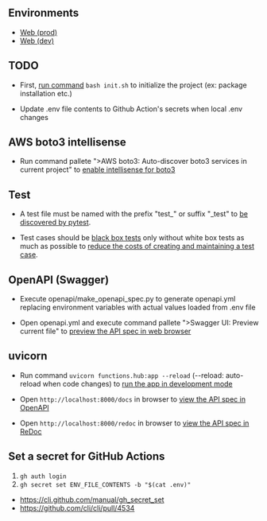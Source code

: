 ## Environments

- [Web (prod)](https://terakoyaweb.com/)
- [Web (dev)](https://dev.terakoyaweb.com/)

## TODO

- First, [run command]((https://linuxfan.info/post-1486)) `bash init.sh` to initialize the project (ex: package installation etc.)

- Update .env file contents to Github Action's secrets when local .env changes

## AWS boto3 intellisense

- Run command pallete ">AWS boto3: Auto-discover boto3 services in current project" to [enable intellisense for boto3](https://dev.classmethod.jp/articles/try-boto3-stubs/)

## Test

- A test file must be named with the prefix "test_" or suffix "_test" to [be discovered by pytest](https://www.tutorialspoint.com/pytest/pytest_identifying_test_files_and_functions.htm).

- Test cases should be [black box tests](https://shiftasia.com/ja/column/%E3%83%96%E3%83%A9%E3%83%83%E3%82%AF%E3%83%9C%E3%83%83%E3%82%AF%E3%82%B9%E3%83%86%E3%82%B9%E3%83%88%E3%81%A8%E3%81%AF/) only without white box tests as much as possible to [reduce the costs of creating and maintaining a test case](https://www.javatpoint.com/advantages-and-dsadvantages-of-black-box-testing).

## OpenAPI (Swagger)

- Execute openapi/make_openapi_spec.py to generate openapi.yml replacing environment variables with actual values loaded from .env file

- Open openapi.yml and execute command pallete ">Swagger UI: Preview current file" to [preview the API spec in web browser](https://marketplace.visualstudio.com/items?itemName=Arjun.swagger-viewer)

## uvicorn

- Run command `uvicorn functions.hub:app --reload` (--reload: auto-reload when code changes) to [run the app in development mode](https://fastapi.tiangolo.com/tutorial/first-steps/)

- Open `http://localhost:8000/docs` in browser to [view the API spec in OpenAPI](https://fastapi.tiangolo.com/tutorial/first-steps/#interactive-api-docs)

- Open `http://localhost:8000/redoc` in browser to [view the API spec in ReDoc](https://fastapi.tiangolo.com/tutorial/first-steps/#alternative-api-docs)

## Set a secret for GitHub Actions

1. `gh auth login`
2. `gh secret set ENV_FILE_CONTENTS -b "$(cat .env)"`

- https://cli.github.com/manual/gh_secret_set
- https://github.com/cli/cli/pull/4534
